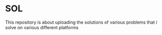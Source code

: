 # SOL
This repository is about uploading  the solutions of various problems that i solve on various  different platforms
